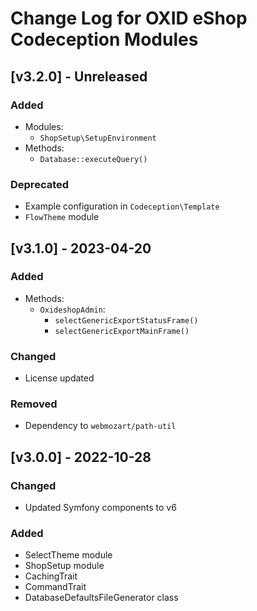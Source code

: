# Change Log for OXID eShop Codeception Modules

## [v3.2.0] - Unreleased

### Added
- Modules:
  - `ShopSetup\SetupEnvironment`
- Methods:
  - `Database::executeQuery()`

### Deprecated
- Example configuration in `Codeception\Template`
- `FlowTheme` module

## [v3.1.0] - 2023-04-20

### Added
- Methods:
  - `OxideshopAdmin`:
    - `selectGenericExportStatusFrame()`
    - `selectGenericExportMainFrame()`

### Changed
- License updated

### Removed
- Dependency to `webmozart/path-util`

## [v3.0.0] - 2022-10-28

### Changed
- Updated Symfony components to v6

### Added
- SelectTheme module
- ShopSetup module
- CachingTrait
- CommandTrait
- DatabaseDefaultsFileGenerator class
